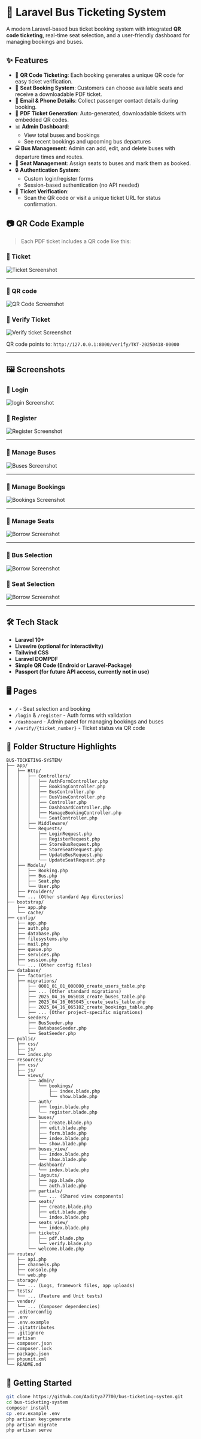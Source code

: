 # 🚌 Laravel Bus Ticketing System

A modern Laravel-based bus ticket booking system with integrated **QR code ticketing**, real-time seat selection, and a user-friendly dashboard for managing bookings and buses.

## ✨ Features

- 🧾 **QR Code Ticketing**: Each booking generates a unique QR code for easy ticket verification.
- 🎫 **Seat Booking System**: Customers can choose available seats and receive a downloadable PDF ticket.
- 📩 **Email & Phone Details**: Collect passenger contact details during booking.
- 📄 **PDF Ticket Generation**: Auto-generated, downloadable tickets with embedded QR codes.
- 📊 **Admin Dashboard**:
  - View total buses and bookings
  - See recent bookings and upcoming bus departures
- 🚍 **Bus Management**: Admin can add, edit, and delete buses with departure times and routes.
- 💺 **Seat Management**: Assign seats to buses and mark them as booked.
- 🔒 **Authentication System**:
  - Custom login/register forms
  - Session-based authentication (no API needed)
- 📃 **Ticket Verification**:
  - Scan the QR code or visit a unique ticket URL for status confirmation.

## 📷 QR Code Example

> Each PDF ticket includes a QR code like this:


### 📌 Ticket

![Ticket Screenshot](public/images/ticket2.png)

---

### 📌 QR code

![QR Code Screenshot](public/images/qr2.png)

### 📌 Verify Ticket

![Verify ticket Screenshot](public/images/verify-ticket2.png)


QR code points to: `http://127.0.0.1:8000/verify/TKT-20250418-00000`

---

## 🖼️ Screenshots

### 📌 Login

![login Screenshot](public/images/login.png)

### 📌 Register

![Register Screenshot](public/images/register.png)

---

### 📌 Manage Buses

![Buses Screenshot](public/images/buses-crud.png)

---

### 📌 Manage Bookings

![Bookings Screenshot](public/images/bookings-crud.png)

---

### 📌 Manage Seats

![Borrow Screenshot](public/images/seats-crud.png)

---

### 📌 Bus Selection

![Borrow Screenshot](public/images/buses-view.png)

### 📌 Seat Selection

![Borrow Screenshot](public/images/seat-selection.png)

---


## 🛠️ Tech Stack

- **Laravel 10+**
- **Livewire (optional for interactivity)**
- **Tailwind CSS**
- **Laravel DOMPDF**
- **Simple QR Code (Endroid or Laravel-Package)**
- **Passport (for future API access, currently not in use)**

## 🖥️ Pages

- `/` - Seat selection and booking
- `/login` & `/register` - Auth forms with validation
- `/dashboard` - Admin panel for managing bookings and buses
- `/verify/{ticket_number}` - Ticket status via QR code

## 📂 Folder Structure Highlights

```plaintext
BUS-TICKETING-SYSTEM/
├── app/
│   ├── Http/
│   │   ├── Controllers/
│   │   │   ├── AuthFormController.php
│   │   │   ├── BookingController.php
│   │   │   ├── BusController.php
│   │   │   ├── BusViewController.php
│   │   │   ├── Controller.php
│   │   │   ├── DashboardController.php
│   │   │   ├── ManageBookingController.php
│   │   │   └── SeatController.php
│   │   ├── Middleware/
│   │   └── Requests/
│   │       ├── LoginRequest.php
│   │       ├── RegisterRequest.php
│   │       ├── StoreBusRequest.php
│   │       ├── StoreSeatRequest.php
│   │       ├── UpdateBusRequest.php
│   │       └── UpdateSeatRequest.php
│   ├── Models/
│   │   ├── Booking.php
│   │   ├── Bus.php
│   │   ├── Seat.php
│   │   └── User.php
│   ├── Providers/
│   └── ... (Other standard App directories)
├── bootstrap/
│   ├── app.php
│   └── cache/
├── config/
│   ├── app.php
│   ├── auth.php
│   ├── database.php
│   ├── filesystems.php
│   ├── mail.php
│   ├── queue.php
│   ├── services.php
│   ├── session.php
│   └── ... (Other config files)
├── database/
│   ├── factories
│   ├── migrations/
│   │   ├── 0001_01_01_000000_create_users_table.php
│   │   ├── ... (Other standard migrations)
│   │   ├── 2025_04_16_065018_create_buses_table.php
│   │   ├── 2025_04_16_065045_create_seats_table.php
│   │   ├── 2025_04_16_065102_create_bookings_table.php
│   │   ├── ... (Other project-specific migrations)
│   └── seeders/
│       ├── BusSeeder.php
│       ├── DatabaseSeeder.php
│       └── SeatSeeder.php
├── public/
│   ├── css/
│   ├── js/
│   └── index.php
├── resources/
│   ├── css/
│   ├── js/
│   └── views/
│       ├── admin/
│       │   └── bookings/
│       │       ├── index.blade.php
│       │       └── show.blade.php
│       ├── auth/
│       │   ├── login.blade.php
│       │   └── register.blade.php
│       ├── buses/
│       │   ├── create.blade.php
│       │   ├── edit.blade.php
│       │   ├── form.blade.php
│       │   ├── index.blade.php
│       │   └── show.blade.php
│       ├── buses_view/
│       │   ├── index.blade.php
│       │   └── show.blade.php
│       ├── dashboard/
│       │   └── index.blade.php
│       ├── layouts/
│       │   ├── app.blade.php
│       │   └── auth.blade.php
│       ├── partials/
│       │   └── ... (Shared view components)
│       ├── seats/
│       │   ├── create.blade.php
│       │   ├── edit.blade.php
│       │   └── index.blade.php
│       ├── seats_view/
│       │   └── index.blade.php
│       ├── tickets/
│       │   ├── pdf.blade.php
│       │   └── verify.blade.php
│       └── welcome.blade.php
├── routes/
│   ├── api.php
│   ├── channels.php
│   ├── console.php
│   └── web.php
├── storage/
│   └── ... (Logs, framework files, app uploads)
├── tests/
│   └── ... (Feature and Unit tests)
├── vendor/
│   └── ... (Composer dependencies)
├── .editorconfig
├── .env
├── .env.example
├── .gitattributes
├── .gitignore
├── artisan
├── composer.json
├── composer.lock
├── package.json
├── phpunit.xml
└── README.md
```



## 🚀 Getting Started

```bash
git clone https://github.com/Aaditya77700/bus-ticketing-system.git
cd bus-ticketing-system
composer install
cp .env.example .env
php artisan key:generate
php artisan migrate
php artisan serve
